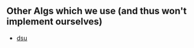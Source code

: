 ## Other Algs which we use (and thus won't implement ourselves)

- [dsu](https://github.com/rust-lang-ja/ac-library-rs/blob/master/src/dsu.rs)
